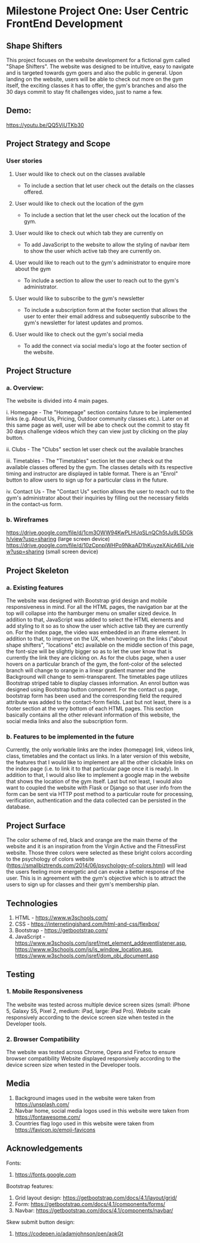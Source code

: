 # Milestone Project One:  User Centric FrontEnd Development

## Shape Shifters 

This project focuses on the website development for a fictional gym called "Shape Shifters".
The website was designed to be intuitive, easy to navigate and is targeted towards gym goers and also the public in general.
Upon landing on the website, users will be able to check out more on the gym itself, the exciting classes it has to offer, 
the gym's branches and also the 30 days commit to stay fit challenges video, just to name a few.

## Demo: 
https://youtu.be/QQ5ViUTKb30

## Project Strategy and Scope
### User stories
1. User would like to check out on the classes available
   - To include a section that let user check out the details on the classes offered.

2. User would like to check out the location of the gym 
   - To include a section that let the user check out the location of the gym.

3. User would like to check out which tab they are currently on
    - To add JavaScript to the website to allow the styling of navbar item to show the user 
      which active tab they are currently on.

4. User would like to reach out to the gym's administrator to enquire more about the gym 
    - To include a section to allow the user to reach out to the gym's administrator. 

5. User would like to subscribe to the gym's newsletter
   - To include a subscription form at the footer section that allows the user to enter their email
     address and subsequently subscribe to the gym's newsletter for latest updates and promos.

6. User would like to check out the gym's social media  
   - To add the connect via social media's logo at the footer section of the website.

## Project Structure
### a. Overview:
The website is divided into 4 main pages.

i. Homepage - The "Homepage" section contains future to be implemented links (e.g. About Us, Pricing, Outdoor community classes etc.).
              Later on at this same page as well, user will be abe to check out the commit to stay fit 30 days challenge videos
              which they can view just by clicking on the play button.

ii. Clubs - The "Clubs" section let user check out the available branches

iii. Timetables - The "Timetables" section let the user check out the available classes offered by the gym.
                 The classes details with its respective timing and instructor are displayed in table format.
                 There is an "Enrol" button to allow users to sign up for a particular class in the future.

iv. Contact Us - The "Contact Us" section allows the user to reach out to the gym's administrator about their
                 inquiries by filling out the necessary fields in the contact-us form.

### b. Wireframes
https://drive.google.com/file/d/1cm3OWW94KwPLHUqSLnQCh5tJu9L5DGkh/view?usp=sharing (large screen device)
https://drive.google.com/file/d/10zCpnpiWHPo9NkaAD1hKuyzeXAjcA6IL/view?usp=sharing (small screen device)


## Project Skeleton
### a. Existing features
The website was designed with Bootstrap grid design and mobile responsiveness in mind. 
For all the HTML pages, the navigation bar at the top will collapse into the hamburger menu on smaller sized device. 
In addition to that, JavaScript was added to select the HTML elements and add styling to it so as to show the user which 
active tab they are currently on. For the index page, the video was embedded in an iframe element. In addition to that, 
to improve on the UX, when hovering on the links ("about shape shifters", "locations" etc) available on the middle 
section of this page, the font-size will be slightly bigger so as to let the user know that is currently the link 
they are clicking on. As for the clubs page, when a user hovers on a particular branch of the gym,
the font-color of the selected branch will change to orange in a linear gradient manner and the Background
will change to semi-transparent. The timetables page utilizes Bootstrap striped table to display classes information.
An enrol button was designed using Bootstrap button component. For the contact us page, bootstrap form has been used
and the corresponding field the required attribute was added to the contact-form fields.
Last but not least, there is a footer section at the very bottom of each HTML pages. This section
basically contains all the other relevant information of this website, the social media links and
also the subscription form.

### b. Features to be implemented in the future
Currently, the only workable links are the index (homepage) link, videos link, class, timetables
and the contact us links. In a later version of this website, the features that I would like to 
implement are all the other clickable links on the index page (i.e. to link it to that particular page
once it is ready). In addition to that, I would also like to implement a google map in the website that
shows the location of the gym itself. Last but not least, I would also want to coupled the website with 
Flask or Django so that user info from the form can be sent via HTTP post method to a particular route for processing,
verification, authentication and the data collected can be persisted in the database. 

## Project Surface
The color scheme of red, black and orange are the main theme of the website and it is an 
inspiration from the Virgin Active and the FitnessFirst website. Those three colors were
selected as these bright colors according to the psychology of colors website (https://smallbiztrends.com/2014/06/psychology-of-colors.html) will lead the users feeling more energetic and can evoke a better response of the user.
This is in agreement with the gym's objective which is to attract the users to sign up
for classes and their gym's membership plan.

## Technologies
1. HTML - https://www.w3schools.com/
2. CSS - https://internetingishard.com/html-and-css/flexbox/
3. Bootstrap - https://getbootstrap.com/
4. JavaScript - https://www.w3schools.com/jsref/met_element_addeventlistener.asp, https://www.w3schools.com/js/js_window_location.asp,
                https://www.w3schools.com/jsref/dom_obj_document.asp

## Testing
### 1. Mobile Responsiveness
The website was tested across multiple device screen sizes (small: iPhone 5, Galaxy S5, Pixel 2, medium: iPad, large: iPad Pro). Website scale responsively according to the device screen size when tested in the Developer tools.

### 2. Browser Compatibility
The website was tested across Chrome, Opera and Firefox to ensure browser compatibility
Website displayed responsively according to the device screen size when tested in the Developer tools.

## Media
1. Background images used in the website were taken from https://unsplash.com/
2. Navbar home, social media logos used in this website were taken from https://fontawesome.com/
3. Countries flag logo used in this website were taken from https://favicon.io/emoji-favicons 

## Acknowledgements

Fonts: 
1. https://fonts.google.com

Bootstrap features:
1. Grid layout design: https://getbootstrap.com/docs/4.1/layout/grid/ 
2. Form: https://getbootstrap.com/docs/4.1/components/forms/
3. Navbar: https://getbootstrap.com/docs/4.1/components/navbar/

Skew submit button design: 
1. https://codepen.io/adamjohnson/pen/aokGt


